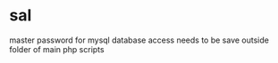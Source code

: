 # sal
master password for mysql database access needs to be save outside folder of main php scripts

